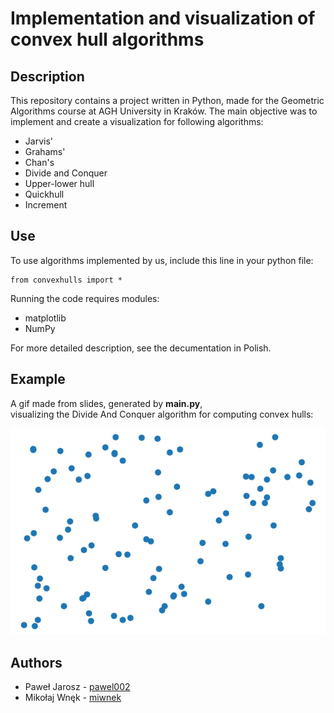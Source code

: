 # Implementation and visualization of convex hull algorithms

## Description
This repository contains a project written in Python, made for the Geometric Algorithms course at AGH University in Kraków. The main objective was to implement and create a visualization for following algorithms:
- Jarvis'
- Grahams'
- Chan's
- Divide and Conquer
- Upper-lower hull
- Quickhull
- Increment
## Use
To use algorithms implemented by us, include this line in your python file:
```
from convexhulls import *
```
Running the code requires modules:
- matplotlib
- NumPy

For more detailed description, see the decumentation in Polish.
## Example
A gif made from slides, generated by **main.py**,  
visualizing the Divide And Conquer algorithm for computing convex hulls:

![](https://github.com/miwnek/Convex-Hull/blob/main/hull.gif)
## Authors
- Paweł Jarosz - [pawel002](https://github.com/pawel002)
- Mikołaj Wnęk - [miwnek](https://github.com/miwnek)
